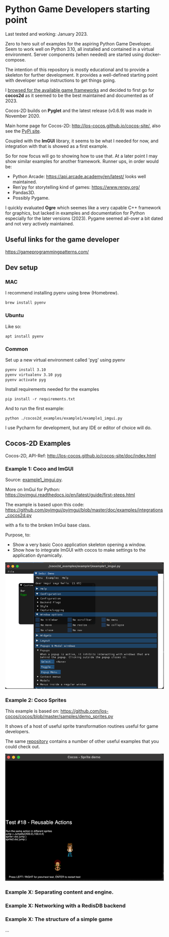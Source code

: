# Python Game Developers starting point
Last tested and working: January 2023.

Zero to hero suit of examples for the aspiring Python Game Developer. Seem to work well on
Python 3.10, all installed and contained in a virtual environment. Server components (when needed) 
are started using docker-compose.

The intention of this repository is mostly educational and to provide a skeleton for further 
development. It provides a well-defined starting point with developer setup instructions to get things going.

I [browsed for the available game frameworks](https://geekflare.com/python-game-development-libraries-frameworks/) 
and decided to first go for **cocos2d** as it seemed to be the best maintained and documented as of 2023.

Cocos-2D builds on **Pyglet** and the latest release (v0.6.9) was made in November 2020.

Main home page for Cocos-2D: http://los-cocos.github.io/cocos-site/, also see the [PyPi site](https://pypi.org/project/cocos2d/).

Coupled with the **ImGUI** library, it seems to be what I needed for now, and integration with that is
showed as a first example.

So for now focus will go to showing how to use that. At a later point I may show similar examples
for another framework. Runner ups, in order would be:

- Python Arcade: https://api.arcade.academy/en/latest/ looks well maintained.
- Ren'py for storytelling kind of games: https://www.renpy.org/
- Pandas3D.
- Possibly Pygame.

I quickly evaluated **Ogre** which seemes like a very capable C++ framework for graphics, but lacked 
in examples and documentation for Python especially for the later versions (2023). Pygame seemed
all-over a bit dated and not very actively maintained.

## Useful links for the game developer

https://gameprogrammingpatterns.com/

## Dev setup

### MAC
I recommend installing pyenv using brew (Homebrew).

    brew install pyenv

### Ubuntu
Like so:

    apt install pyenv

### Common
Set up a new virtual environment called 'pyg' using pyenv
 
    pyenv install 3.10
    pyenv virtualenv 3.10 pyg
    pyenv activate pyg

Install requirements needed for the examples

    pip install -r requirements.txt

And to run the first example:

    python ./cocos2d_examples/example1/example1_imgui.py

I use Pycharm for development, but any IDE or editor of choice will do.

## Cocos-2D Examples

Cocos-2D, API-Ref: http://los-cocos.github.io/cocos-site/doc/index.html

### Example 1: Coco and ImGUI

Source: [example1_imgui.py](cocos2d_examples/example1/example1_imgui.py).

More on ImGui for Python: https://pyimgui.readthedocs.io/en/latest/guide/first-steps.html

The example is based upon this code: https://github.com/pyimgui/pyimgui/blob/master/doc/examples/integrations_cocos2d.py

with a fix to the broken ImGui base class.

Purpose, to:
- Show a very basic Coco application skeleton opening a window.
- Show how to integrate ImGUI with cocos to make settings to the application dynamically.

![](img/example1.png)

### Example 2: Coco Sprites

This example is based on: https://github.com/los-cocos/cocos/blob/master/samples/demo_sprites.py

It shows of a host of useful sprite transformation routines useful for game developers.

The same [repository](https://github.com/los-cocos/cocos/blob/master/samples/) contains a number of other useful examples
that you could check out.

![](img/example2.png)

### Example X: Separating content and engine.

### Example X: Networking with a RedisDB backend

### Example X: The structure of a simple game

...
